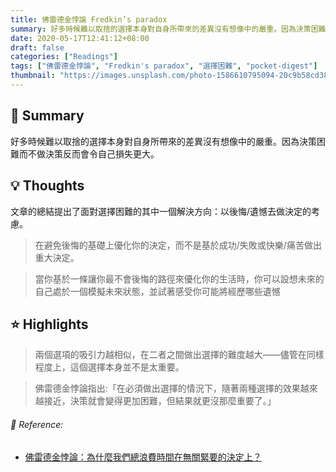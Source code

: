 ```yaml
---
title: 佛雷德金悖論 Fredkin’s paradox
summary: 好多時候難以取捨的選擇本身對自身所帶來的差異沒有想像中的嚴重。因為決策困難而不做決策反而會令自己損失更大。
date: 2020-05-17T12:41:12+08:00
draft: false
categories: ["Readings"]
tags: ["佛雷德金悖論", "Fredkin's paradox", "選擇困難", "pocket-digest"]
thumbnail: "https://images.unsplash.com/photo-1586610795094-20c9b58cd38c?ixlib=rb-1.2.1&ixid=eyJhcHBfaWQiOjEyMDd9&auto=format&fit=crop&w=1000&q=60"
---
```




## 🎯 Summary
好多時候難以取捨的選擇本身對自身所帶來的差異沒有想像中的嚴重。因為決策困難而不做決策反而會令自己損失更大。

## 💡 Thoughts
文章的總結提出了面對選擇困難的其中一個解決方向：以後悔/遺憾去做決定的考慮。

> 在避免後悔的基礎上優化你的決定，而不是基於成功/失敗或快樂/痛苦做出重大決定。

> 當你基於一條讓你最不會後悔的路徑來優化你的生活時，你可以設想未來的自己處於一個模擬未來狀態，並試著感受你可能將經歷哪些遺憾

## ⭐️ Highlights

> 兩個選項的吸引力越相似，在二者之間做出選擇的難度越大——儘管在同樣程度上，這個選擇本身並不是太重要。

> 佛雷德金悖論指出:「在必須做出選擇的情況下，隨著兩種選擇的效果越來越接近，決策就會變得更加困難，但結果就更沒那麼重要了。」



###### 🔗 Reference:

- [佛雷德金悖論：為什麼我們總浪費時間在無關緊要的決定上？](https://www.techbang.com/posts/78437-fredkin-paradox-why-do-we-always-waste-time-on-inconsequential-decisions)



